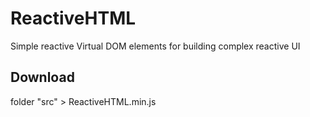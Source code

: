 # ReactiveHTML
Simple reactive Virtual DOM elements for building complex reactive UI

## Download
folder "src" > ReactiveHTML.min.js
